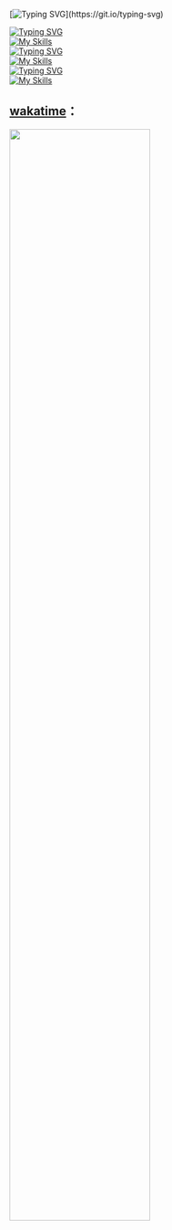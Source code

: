 [![Typing SVG](https://readme-typing-svg.herokuapp.com?font=Fira+Code&pause=1000&width=435&lines=%E6%AC%A2%E8%BF%8E%E6%9D%A5%E5%88%B0%E6%88%91%E7%9A%84GitHub.;Welcome+to+My+Github.)](https://git.io/typing-svg)

[![Typing SVG](https://readme-typing-svg.herokuapp.com?font=Fira+Code&duration=1&pause=10000&color=000000&width=435&lines=%E6%88%91%E4%BD%BF%E7%94%A8%E7%9A%84%E7%B3%BB%E7%BB%9F%EF%BC%9A;The+OS+I+used%EF%BC%9A)](https://git.io/typing-svg)  
[![My Skills](https://skillicons.dev/icons?i=debian,kali,linux,redhat,ubuntu,windows,raspberrypi)](https://skillicons.dev)  
[![Typing SVG](https://readme-typing-svg.herokuapp.com?font=Fira+Code&duration=1&pause=10000&color=000000&width=435&lines=%E6%88%91%E5%AD%A6%E4%B9%A0%E7%9A%84%E6%8A%80%E8%83%BD%EF%BC%9A;Skills+I+learnt%3A++)](https://git.io/typing-svg)  
[![My Skills](https://skillicons.dev/icons?i=c,css,docker,go,git,html,java,js,jenkins,md,mysql,py,wordpress,vim,nginx)](https://skillicons.dev)  
[![Typing SVG](https://readme-typing-svg.herokuapp.com?font=Fira+Code&duration=1&pause=10000&color=000000&width=435&lines=%E6%88%91%E4%BD%BF%E7%94%A8%E7%9A%84%E7%BC%96%E8%BE%91%E5%99%A8%EF%BC%9A;Editors+I+used%EF%BC%9A++)](https://git.io/typing-svg)  
[![My Skills](https://skillicons.dev/icons?i=vim,vscode)](https://skillicons.dev)

## [wakatime](https://wakatime.com/share/@LeoChoi/ac6b47fe-05cf-4419-bf7a-bd271ef779a5.svg)：  
[<img src="https://wakatime.com/share/@LeoChoi/ac6b47fe-05cf-4419-bf7a-bd271ef779a5.svg" width="70%">
](https://wakatime.com/share/@LeoChoi/ac6b47fe-05cf-4419-bf7a-bd271ef779a5.svg)
